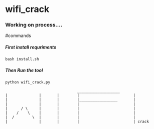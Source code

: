 # wifi_crack

### Working on process....

#commands

##### First install requriments 

```bash install.sh```

##### Then Run the tool 

```python wifi_crack.py```




                                    ___________________      
    |              |       |        |                        |
    |              |       |        |_________________       |
    |              |       |        |                        |
    |      / \     |       |        |                        |
    |    /    \    |       |        |                        |
    |  /        \  |       |        |                        |
    |              |       |        |                        | crack
